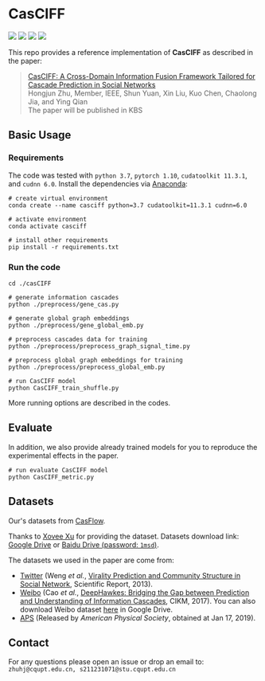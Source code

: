 # CasCIFF

![](https://img.shields.io/badge/python-3.7-green)
![](https://img.shields.io/badge/pytorch-1.10-green)
![](https://img.shields.io/badge/cudatoolkit-11.3.1-green)
![](https://img.shields.io/badge/cudnn-6.0-green)
 
This repo provides a reference implementation of **CasCIFF** as described in the paper:
> [CasCIFF: A Cross-Domain Information Fusion Framework Tailored for Cascade Prediction in Social Networks](https://authors.elsevier.com/c/1jgnR3OAb9C~aG)  
> Hongjun Zhu, Member, IEEE, Shun Yuan, Xin Liu, Kuo Chen, Chaolong Jia, and Ying Qian  
> The paper will be published in KBS

## Basic Usage

### Requirements

The code was tested with `python 3.7`, `pytorch 1.10`, `cudatoolkit 11.3.1`, and `cudnn 6.0`. Install the dependencies via [Anaconda](https://www.anaconda.com/):

```shell
# create virtual environment
conda create --name casciff python=3.7 cudatoolkit=11.3.1 cudnn=6.0

# activate environment
conda activate casciff

# install other requirements
pip install -r requirements.txt
```

### Run the code
```shell
cd ./casCIFF

# generate information cascades
python ./preprocess/gene_cas.py 

# generate global graph embeddings
python ./preprocess/gene_global_emb.py 

# preprocess cascades data for training
python ./preprocess/preprocess_graph_signal_time.py

# preprocess global graph embeddings for training
python ./preprocess/preprocess_global_emb.py

# run CasCIFF model
python CasCIFF_train_shuffle.py
```
More running options are described in the codes.

## Evaluate
In addition, we also provide already trained models for you to reproduce the experimental effects in the paper.

```shell
# run evaluate CasCIFF model
python CasCIFF_metric.py
```

## Datasets


Our's datasets from [CasFlow](https://github.com/Xovee/casflow).

Thanks to [Xovee Xu](https://www.xoveexu.com/) for providing the dataset. Datasets download link: [Google Drive](https://drive.google.com/file/d/1o4KAZs19fl4Qa5LUtdnmNy57gHa15AF-/view?usp=sharing) or [Baidu Drive (password: `1msd`)](https://pan.baidu.com/s/1tWcEefxoRHj002F0s9BCTQ). 

The datasets we used in the paper are come from:

- [Twitter](http://carl.cs.indiana.edu/data/#virality2013) (Weng *et al.*, [Virality Prediction and Community Structure in Social Network](https://www.nature.com/articles/srep02522), Scientific Report, 2013).
- [Weibo](https://github.com/CaoQi92/DeepHawkes) (Cao *et al.*, [DeepHawkes: Bridging the Gap between 
Prediction and Understanding of Information Cascades](https://dl.acm.org/doi/10.1145/3132847.3132973), CIKM, 2017). You can also download Weibo dataset [here](https://drive.google.com/file/d/1fgkLeFRYQDQOKPujsmn61sGbJt6PaERF/view?usp=sharing) in Google Drive.  
- [APS](https://journals.aps.org/datasets) (Released by *American Physical Society*, obtained at Jan 17, 2019). 


## Contact

For any questions please open an issue or drop an email to: `zhuhj@cqupt.edu.cn, s211231071@stu.cqupt.edu.cn`
